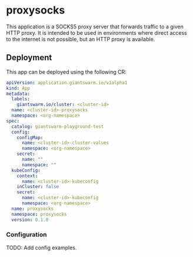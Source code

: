 # proxysocks

This application is a SOCKS5 proxy server that forwards traffic to a given HTTP proxy. It is intended to be used in environments where direct access to the internet is not possible, but an HTTP proxy is available.

## Deployment

This app can be deployed using the following CR:

```yaml
apiVersion: application.giantswarm.io/v1alpha1
kind: App
metadata:
  labels:
    giantswarm.io/cluster: <cluster-id>
  name: <cluster-id>-proxysocks
  namespace: <org-namespace>
spec:
  catalog: giantswarm-playground-test
  config:
    configMap:
      name: <cluster-id>-cluster-values
      namespace: <org-namespace>
    secret:
      name: ""
      namespace: ""
  kubeConfig:
    context:
      name: <cluster-id>-kubeconfig
    inCluster: false
    secret:
      name: <cluster-id>-kubeconfig
      namespace: <org-namespace>
  name: proxysocks
  namespace: proxysocks
  version: 0.1.0
```


### Configuration

TODO: Add config examples.


